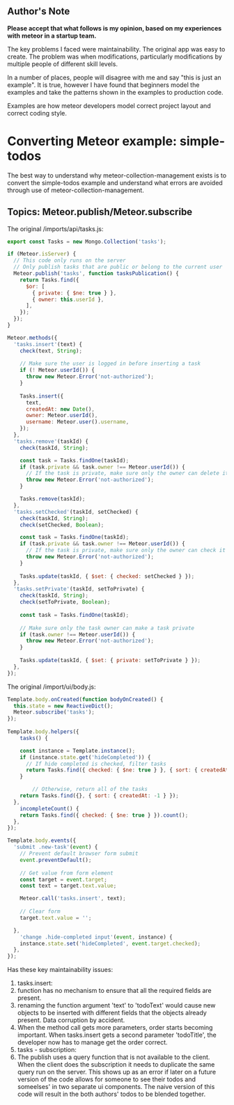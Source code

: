 ## Author's Note

**Please accept that what follows is my opinion, based on my experiences with meteor in a startup team.**

The key problems I faced were maintainability. The original app was easy to create. The problem was when
modifications, particularly modifications by multiple people of different skill levels.

In a number of places, people will disagree with me and say "this is just an example". It is true, however I have found that beginners model the examples and take the patterns shown in the examples to production code.

Examples are how meteor developers model correct project layout and correct coding style.

# Converting Meteor example: simple-todos

The best way to understand why meteor-collection-management exists is to convert the simple-todos example and understand what errors are avoided through use of meteor-collection-management.

## Topics: Meteor.publish/Meteor.subscribe

The original /imports/api/tasks.js:

```javascript
export const Tasks = new Mongo.Collection('tasks');

if (Meteor.isServer) {
  // This code only runs on the server
  // Only publish tasks that are public or belong to the current user
  Meteor.publish('tasks', function tasksPublication() {
    return Tasks.find({
      $or: [
        { private: { $ne: true } },
        { owner: this.userId },
      ],
    });
  });
}

Meteor.methods({
  'tasks.insert'(text) {
    check(text, String);
 
    // Make sure the user is logged in before inserting a task
    if (! Meteor.userId()) {
      throw new Meteor.Error('not-authorized');
    }
 
    Tasks.insert({
      text,
      createdAt: new Date(),
      owner: Meteor.userId(),
      username: Meteor.user().username,
    });
  },
  'tasks.remove'(taskId) {
    check(taskId, String);

    const task = Tasks.findOne(taskId);
    if (task.private && task.owner !== Meteor.userId()) {
      // If the task is private, make sure only the owner can delete it
      throw new Meteor.Error('not-authorized');
    }

    Tasks.remove(taskId);
  },
  'tasks.setChecked'(taskId, setChecked) {
    check(taskId, String);
    check(setChecked, Boolean);

    const task = Tasks.findOne(taskId);
    if (task.private && task.owner !== Meteor.userId()) {
      // If the task is private, make sure only the owner can check it off
      throw new Meteor.Error('not-authorized');
    }
 
    Tasks.update(taskId, { $set: { checked: setChecked } });
  },
  'tasks.setPrivate'(taskId, setToPrivate) {
    check(taskId, String);
    check(setToPrivate, Boolean);
 
    const task = Tasks.findOne(taskId);
 
    // Make sure only the task owner can make a task private
    if (task.owner !== Meteor.userId()) {
      throw new Meteor.Error('not-authorized');
    }
 
    Tasks.update(taskId, { $set: { private: setToPrivate } });
  },
});
```
The original /import/ui/body.js:

```javascript
Template.body.onCreated(function bodyOnCreated() {
  this.state = new ReactiveDict();
  Meteor.subscribe('tasks');
});
 
Template.body.helpers({
    tasks() {

    const instance = Template.instance();
    if (instance.state.get('hideCompleted')) {
      // If hide completed is checked, filter tasks
      return Tasks.find({ checked: { $ne: true } }, { sort: { createdAt: -1 } });
    }

        // Otherwise, return all of the tasks
    return Tasks.find({}, { sort: { createdAt: -1 } });
  },
    incompleteCount() {
    return Tasks.find({ checked: { $ne: true } }).count();
  },
});

Template.body.events({
  'submit .new-task'(event) {
    // Prevent default browser form submit
    event.preventDefault();
 
    // Get value from form element
    const target = event.target;
    const text = target.text.value;

    Meteor.call('tasks.insert', text);
 
    // Clear form
    target.text.value = '';

  },
    'change .hide-completed input'(event, instance) {
    instance.state.set('hideCompleted', event.target.checked);
  },
});
```


Has these key maintainability issues:

1. tasks.insert:
  1. function has no mechanism to ensure that all the required fields are present.
  1. renaming the function argument 'text' to 'todoText' would cause new objects to be inserted with different fields that the objects already present. Data corruption by accident.
  1. When the method call gets more parameters, order starts becoming important. When tasks.insert gets a second parameter 'todoTitle', the developer now has to manage get the order correct.
1. tasks - subscription:
  1. The publish uses a query function that is not available to the client. When the client does the subscription it needs to duplicate the same query run on the server. This shows up as an error if later on a future version of the code allows for someone to see their todos and someelses' in two separate ui components. The naive version of this code will result in the both authors' todos to be blended together.

  
  
